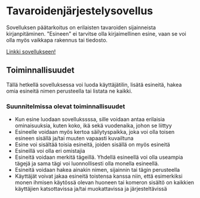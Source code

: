 # Tavaroidenjärjestelysovellus

Sovelluksen päätarkoitus on erilaisten tavaroiden sijainneista kirjanpitäminen. "Esineen" ei tarvitse olla kirjaimellinen esine, vaan se voi olla myös vaikkapa rakennus tai tiedosto.

[Linkki sovellukseen!](https://tavaroidenjarjestelysovellus.herokuapp.com/)

## Toiminnallisuudet

Tällä hetkellä sovelluksessa voi luoda käyttäjätilin, lisätä esineitä, hakea omia esineitä nimen perusteella tai listata ne kaikki.

### Suunnitelmissa olevat toiminnallisuudet

* Kun esine luodaan sovellukssssa, sille voidaan antaa erilaisia ominaisuuksia, kuten koko, ikä sekä vuodenaika, johon se liittyy
* Esineelle voidaan myös kertoa säilytyspaikka, joka voi olla toisen esineen sisällä ja/tai muuten vapaasti kuvailtuna
* Esine voi sisältää toisia esineitä, joiden sisällä on myös esineitä
* Esineillä voi olla eri omistajia
* Esineitä voidaan merkitä tägeillä. Yhdellä esineellä voi olla useampia tägejä ja sama tägi voi luonnollisesti olla monella esineellä.
* Esineitä voidaan hakea ainakin nimen, sijainnin tai tägin perusteella
* Käyttäjät voivat jakaa esineitä toistensa kanssa niin, että esimerkiksi monen ihmisen käytössä olevan huoneen tai komeron sisältö on kaikkien käyttäjien katsottavissa ja/tai muokattavissa ja järjesteltävissä